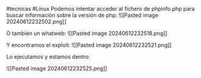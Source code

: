 #tecnicas #Linux 
Podemos intentar acceder al fichero de phpinfo.php para buscar información sobre la versión de php:
![[Pasted image 20240612232502.png]]

O también un whatweb:
![[Pasted image 20240612232518.png]]

Y encontramos el exploit:
![[Pasted image 20240612232521.png]]

Lo ejecutamos y estamos dentro:

![[Pasted image 20240612232525.png]]